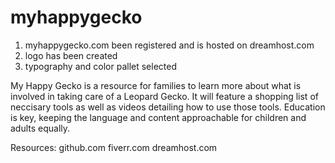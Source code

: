 myhappygecko
============

  1) myhappygecko.com been registered and is hosted on dreamhost.com
  2) logo has been created
  3) typography and color pallet selected

My Happy Gecko is a resource for families to learn more about what is involved in taking care of a Leopard Gecko. It will feature a shopping list of neccisary tools as well as videos detailing how to use those tools. Education is key, keeping the language and content approachable for children and adults equally.

Resources:
github.com
fiverr.com
dreamhost.com

